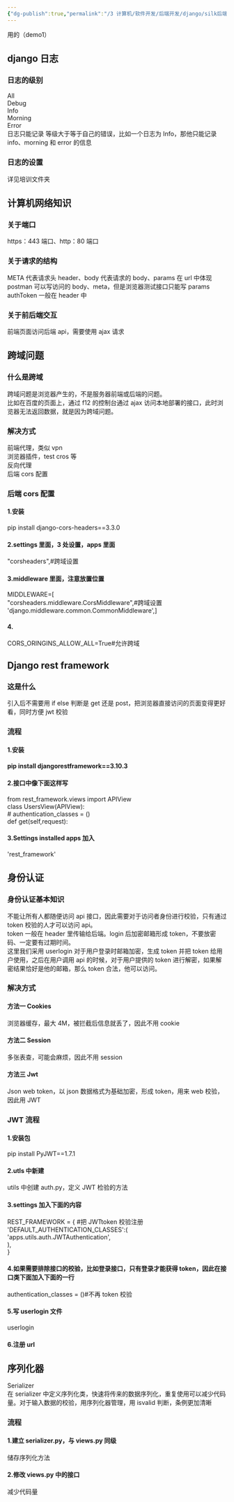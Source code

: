 ```yaml
---
{"dg-publish":true,"permalink":"/3 计算机/软件开发/后端开发/django/silk后端培训Django/20221031培训/","title":"20221031培训"}
---
```



用的（demo1）
## django 日志
### 日志的级别
All  
Debug  
Info  
Morning  
Error  
日志只能记录 等级大于等于自己的错误，比如一个日志为 Info，那他只能记录 info、morning 和 error 的信息
### 日志的设置
详见培训文件夹

## 计算机网络知识
### 关于端口
https：443 端口、http：80 端口
### 关于请求的结构
META 代表请求头 header、body 代表请求的 body、params 在 url 中体现  
postman 可以写访问的 body、meta，但是浏览器测试接口只能写 params  
authToken 一般在 header 中
### 关于前后端交互
前端页面访问后端 api，需要使用 ajax 请求

## 跨域问题
### 什么是跨域
跨域问题是浏览器产生的，不是服务器前端或后端的问题。  
比如在百度的页面上，通过 f12 的控制台通过 ajax 访问本地部署的接口，此时浏览器无法返回数据，就是因为跨域问题。
### 解决方式
前端代理，类似 vpn  
浏览器插件，test cros 等  
反向代理  
后端 cors 配置
### 后端 cors 配置
#### 1.安装
pip install django-cors-headers==3.3.0
#### 2.settings 里面，3 处设置，apps 里面
"corsheaders",#跨域设置
#### 3.middleware 里面，注意放置位置
MIDDLEWARE=\[  
"corsheaders.middleware.CorsMiddleware",#跨域设置  
'django.middleware.common.CommonMiddleware',\]
#### 4.
CORS_ORINGINS_ALLOW_ALL=True#允许跨域

## Django rest framework
### 这是什么
引入后不需要用 if else 判断是 get 还是 post，把浏览器直接访问的页面变得更好看，同时方便 jwt 校验
### 流程
#### 1.安装
#### pip install djangorestframework==3.10.3
#### 2.接口中像下面这样写
from rest_framework.views import APIView  
class UsersView(APIView):  
\# authentication_classes = ()  
def get(self,request):
#### 3.Settings installed apps 加入
'rest_framework'

## 身份认证
### 身份认证基本知识
不能让所有人都随便访问 api 接口，因此需要对于访问者身份进行校验，只有通过 token 校验的人才可以访问 api。  
token 一般在 header 里传输给后端。login 后加密邮箱形成 token，不要放密码、一定要有过期时间。  
这里我们采用 userlogin 对于用户登录时邮箱加密，生成 token 并把 token 给用户使用，之后在用户调用 api 的时候，对于用户提供的 token 进行解密，如果解密结果恰好是他的邮箱，那么 token 合法，他可以访问。
### 解决方式
#### 方法一 Cookies
浏览器缓存，最大 4M，被拦截后信息就丢了，因此不用 cookie
#### 方法二 Session
多张表查，可能会麻烦，因此不用 session
#### 方法三 Jwt
Json web token，以 json 数据格式为基础加密，形成 token，用来 web 校验，因此用 JWT
### JWT 流程
#### 1.安装包
pip install PyJWT==1.7.1
#### 2.utls 中新建
utils 中创建 auth.py，定义 JWT 检验的方法
#### 3.settings 加入下面的内容
REST_FRAMEWORK = { \#把 JWTtoken 校验注册  
'DEFAULT_AUTHENTICATION_CLASSES':(  
'apps.utils.auth.JWTAuthentication',  
),  
}
#### 4.如果需要排除接口的校验，比如登录接口，只有登录才能获得 token，因此在接口类下面加入下面的一行
authentication_classes = ()#不再 token 校验
#### 5.写 userlogin 文件
userlogin
#### 6.注册 url

## 序列化器
Serializer  
在 serializer 中定义序列化类，快速将传来的数据序列化，重复使用可以减少代码量。对于输入数据的校验，用序列化器管理，用 isvalid 判断，条例更加清晰
### 流程
#### 1.建立 serializer.py，与 views.py 同级
储存序列化方法
#### 2.修改 views.py 中的接口
减少代码量